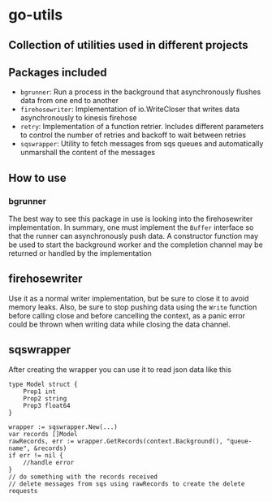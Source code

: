 # go-utils
## Collection of utilities used in different projects

## Packages included
- `bgrunner`: Run a process in the background that asynchronously flushes data from one end to another
- `firehosewriter`: Implementation of io.WriteCloser that writes data asynchronously to kinesis firehose
- `retry`: Implementation of a function retrier. Includes different parameters to control the number of retries and backoff to wait between retries
-  `sqswrapper`: Utility to fetch messages from sqs queues and automatically unmarshall the content of the messages

## How to use 

### bgrunner

The best way to see this package in use is looking into the firehosewriter implementation. In summary, one must implement the `Buffer` interface so that the runner can asynchronously push data. A constructor function may be used to start the background worker and the completion channel may be returned or handled by the implementation

## firehosewriter

Use it as a normal writer implementation, but be sure to close it to avoid memory leaks. Also, be sure to stop pushing data using the `Write` function before calling close and before cancelling the context, as a panic error could be thrown when writing data while closing the data channel.

## sqswrapper

After creating the wrapper you can use it to read json data like this

```
type Model struct {
    Prop1 int
    Prop2 string
    Prop3 float64
}

wrapper := sqswrapper.New(...)
var records []Model
rawRecords, err := wrapper.GetRecords(context.Background(), "queue-name", &records)
if err != nil {
    //handle error
}
// do something with the records received
// delete messages from sqs using rawRecords to create the delete requests
```
